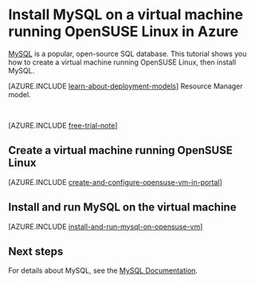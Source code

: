 <properties
    pageTitle="Install MySQL on a OpenSUSE Linux VM in Microsoft Azure"
    description="Learn to install MySQL on a virtual machine in Azure."
    services="virtual-machines"
    documentationCenter=""
    authors="cynthn"
    manager="timlt"
    editor=""
    tags="azure-service-management"/>

<tags
    ms.service="virtual-machines"
    ms.workload="infrastructure-services"
    ms.tgt_pltfrm="vm-linux"
    ms.devlang="na"
    ms.topic="article"
    ms.date="08/31/2015"
    ms.author="cynthn"/>

# Install MySQL on a virtual machine running OpenSUSE Linux in Azure

[MySQL][MySQL] is a popular, open-source SQL database. This tutorial shows you how to create a virtual machine running OpenSUSE Linux, then install MySQL.

[AZURE.INCLUDE [learn-about-deployment-models](../../includes/learn-about-deployment-models-classic-include.md)] Resource Manager model.


<br>


[AZURE.INCLUDE [free-trial-note](../../includes/free-trial-note.md)]

## Create a virtual machine running OpenSUSE Linux

[AZURE.INCLUDE [create-and-configure-opensuse-vm-in-portal](../../includes/create-and-configure-opensuse-vm-in-portal.md)]

## Install and run MySQL on the virtual machine

[AZURE.INCLUDE [install-and-run-mysql-on-opensuse-vm](../../includes/install-and-run-mysql-on-opensuse-vm.md)]

## Next steps
For details about MySQL, see the [MySQL Documentation][MySQLDocs].

[MySQLDocs]: http://dev.mysql.com/doc/index-topic.html
[MySQL]: http://www.mysql.com


